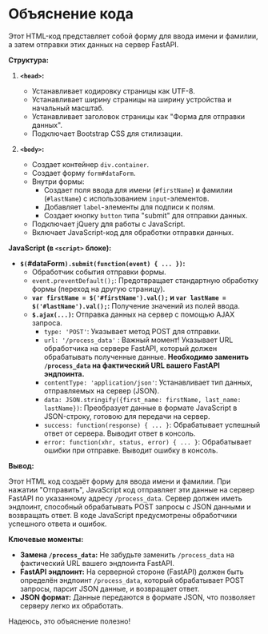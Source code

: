 # Объяснение кода

Этот HTML-код представляет собой форму для ввода имени и фамилии, а затем отправки этих данных на сервер FastAPI.

**Структура:**

1. **`<head>`:**
   - Устанавливает кодировку страницы как UTF-8.
   - Устанавливает ширину страницы на ширину устройства и начальный масштаб.
   - Устанавливает заголовок страницы как "Форма для отправки данных".
   - Подключает Bootstrap CSS для стилизации.

2. **`<body>`:**
   - Создает контейнер `div.container`.
   - Создает форму `form#dataForm`.
   - Внутри формы:
     - Создает поля ввода для имени (`#firstName`) и фамилии (`#lastName`) с использованием `input`-элементов.
     - Добавляет `label`-элементы для подписи к полям.
     - Создает кнопку `button` типа "submit" для отправки данных.
   - Подключает jQuery для работы с JavaScript.
   - Включает JavaScript-код для обработки отправки данных.

**JavaScript (в `<script>` блоке):**

- **`$(`#dataForm`).submit(function(event) { ... })`:**
  - Обработчик события отправки формы.
  - `event.preventDefault();`: Предотвращает стандартную обработку формы (переход на другую страницу).
  - **`var firstName = $('#firstName').val();` и `var lastName = $('#lastName').val();`:** Получение значений из полей ввода.
  - **`$.ajax(...)`:**  Отправка данных на сервер с помощью AJAX запроса.
     - `type: 'POST'`: Указывает метод POST для отправки.
     - `url: '/process_data'` :  Важный момент! Указывает URL обработчика на сервере FastAPI, который должен обрабатывать полученные данные.  **Необходимо заменить `/process_data` на фактический URL вашего FastAPI эндпоинта.**
     - `contentType: 'application/json'`: Устанавливает тип данных, отправляемых на сервер (JSON).
     - `data: JSON.stringify({first_name: firstName, last_name: lastName})`: Преобразует данные в формате JavaScript в JSON-строку, готовою для передачи на сервер.
     - `success: function(response) { ... }`: Обрабатывает успешный ответ от сервера. Выводит ответ в консоль.
     - `error: function(xhr, status, error) { ... }`: Обрабатывает ошибки при отправке. Выводит ошибку в консоль.

**Вывод:**

Этот HTML код создаёт форму для ввода имени и фамилии. При нажатии "Отправить", JavaScript код отправляет эти данные на сервер FastAPI по указанному адресу `/process_data`. Сервер должен иметь эндпоинт, способный обрабатывать POST запросы с JSON данными и возвращать ответ.  В коде JavaScript предусмотрены обработчики успешного ответа и ошибок.


**Ключевые моменты:**

* **Замена `/process_data`:**  Не забудьте заменить `/process_data` на фактический URL вашего эндпоинта FastAPI.
* **FastAPI эндпоинт:** На серверной стороне (FastAPI) должен быть определён эндпоинт `/process_data`, который обрабатывает POST запросы, парсит JSON данные, и возвращает ответ.
* **JSON формат:** Данные передаются в формате JSON, что позволяет серверу легко их обработать.


Надеюсь, это объяснение полезно!